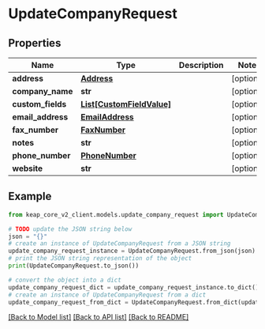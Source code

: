 # UpdateCompanyRequest


## Properties

Name | Type | Description | Notes
------------ | ------------- | ------------- | -------------
**address** | [**Address**](Address.md) |  | [optional] 
**company_name** | **str** |  | [optional] 
**custom_fields** | [**List[CustomFieldValue]**](CustomFieldValue.md) |  | [optional] 
**email_address** | [**EmailAddress**](EmailAddress.md) |  | [optional] 
**fax_number** | [**FaxNumber**](FaxNumber.md) |  | [optional] 
**notes** | **str** |  | [optional] 
**phone_number** | [**PhoneNumber**](PhoneNumber.md) |  | [optional] 
**website** | **str** |  | [optional] 

## Example

```python
from keap_core_v2_client.models.update_company_request import UpdateCompanyRequest

# TODO update the JSON string below
json = "{}"
# create an instance of UpdateCompanyRequest from a JSON string
update_company_request_instance = UpdateCompanyRequest.from_json(json)
# print the JSON string representation of the object
print(UpdateCompanyRequest.to_json())

# convert the object into a dict
update_company_request_dict = update_company_request_instance.to_dict()
# create an instance of UpdateCompanyRequest from a dict
update_company_request_from_dict = UpdateCompanyRequest.from_dict(update_company_request_dict)
```
[[Back to Model list]](../README.md#documentation-for-models) [[Back to API list]](../README.md#documentation-for-api-endpoints) [[Back to README]](../README.md)


